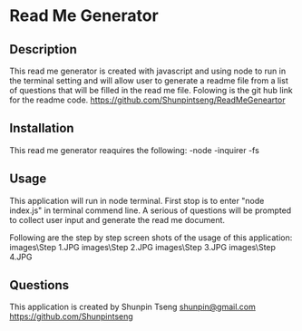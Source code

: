 # Read Me Generator

## Description
This read me generator is created with javascript and using node to run in the terminal setting and will allow user to generate a readme file from a list of questions that will be filled in the read me file. Folowing is the git hub link for the readme code. 
https://github.com/Shunpintseng/ReadMeGeneartor

## Installation

This read me generator reaquires the following:
-node
-inquirer
-fs

## Usage

This application will run in node terminal. First stop is to enter "node index.js" in terminal commend line. A serious of questions will be prompted to collect user input and generate the read me document.

Following are the step by step screen shots of the usage of this application:
images\Step 1.JPG
images\Step 2.JPG
images\Step 3.JPG
images\Step 4.JPG



## Questions
This application is created by Shunpin Tseng 
shunpin@gmail.com
https://github.com/Shunpintseng
